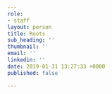 ```yaml
---
role:
- staff
layout: person
title: Roots
sub_heading: ''
thumbnail: ''
email: ''
linkedin: ''
date: 2019-01-31 13:27:33 +0000
published: false

---
```

